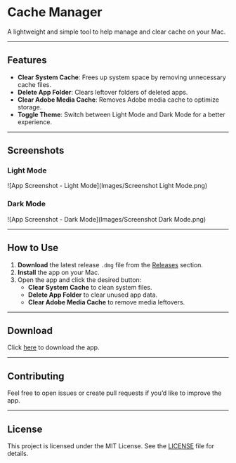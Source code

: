 # Cache Manager

A lightweight and simple tool to help manage and clear cache on your Mac.

---

## Features

- **Clear System Cache**: Frees up system space by removing unnecessary cache files.
- **Delete App Folder**: Clears leftover folders of deleted apps.
- **Clear Adobe Media Cache**: Removes Adobe media cache to optimize storage.
- **Toggle Theme**: Switch between Light Mode and Dark Mode for a better experience.

---

## Screenshots

### Light Mode
![App Screenshot - Light Mode](Images/Screenshot Light Mode.png)

### Dark Mode
![App Screenshot - Dark Mode](Images/Screenshot Dark Mode.png)

---

## How to Use

1. **Download** the latest release `.dmg` file from the [Releases](https://github.com/xdTin6/Clear-Cache-/releases/tag/v1.0.0) section.
2. **Install** the app on your Mac.
3. Open the app and click the desired button:
   - **Clear System Cache** to clean system files.
   - **Delete App Folder** to clear unused app data.
   - **Clear Adobe Media Cache** to remove media leftovers.

---

## Download

Click [here](https://github.com/xdTin6/Clear-Cache-/releases/tag/v1.0.0) to download the app.

---

## Contributing

Feel free to open issues or create pull requests if you’d like to improve the app.

---

## License

This project is licensed under the MIT License. See the [LICENSE](LICENSE) file for details.
